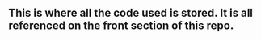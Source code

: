 ## This is where all the code used is stored. It is all referenced on the front section of this repo. 
